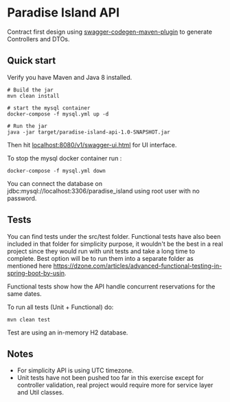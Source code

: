 # Paradise Island API

Contract first design using [swagger-codegen-maven-plugin](https://github.com/swagger-api/swagger-codegen/blob/master/modules/swagger-codegen-maven-plugin/README.md) 
to generate Controllers and DTOs.


## Quick start

Verify you have Maven and Java 8 installed.

```
# Build the jar
mvn clean install

# start the mysql container
docker-compose -f mysql.yml up -d

# Run the jar
java -jar target/paradise-island-api-1.0-SNAPSHOT.jar
```
Then hit [localhost:8080/v1/swagger-ui.html](http://localhost:8080/v1/swagger-ui.html) for UI interface.


To stop the mysql docker container run :
```
docker-compose -f mysql.yml down
```

You can connect the database on jdbc:mysql://localhost:3306/paradise_island using root user with no password.

## Tests

You can find tests under the src/test folder.
Functional tests have also been included in that folder for simplicity purpose, it wouldn't be the best in a real 
project since they would run with unit tests and take a long time to complete. Best option will be to run them into 
a separate folder as mentioned here https://dzone.com/articles/advanced-functional-testing-in-spring-boot-by-usin.

Functional tests show how the API handle concurrent reservations for the same dates.

To run all tests (Unit + Functional) do:
```
mvn clean test
```

Test are using an in-memory H2 database.


## Notes

- For simplicity API is using UTC timezone.
- Unit tests have not been pushed too far in this exercise except for controller validation, real project would require more for 
service layer and Util classes.
